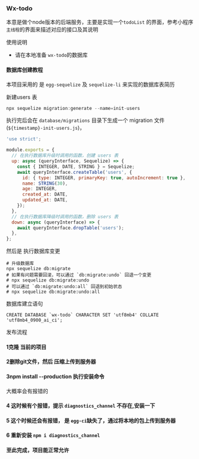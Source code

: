 ### Wx-todo

本意是做个node版本的后端服务，主要是实现一个`todoList` 的界面，参考小程序 `主线程`的界面来描述对应的接口及其说明

使用说明

- 请在本地准备 `wx-todo`的数据库

#### 数据库创建教程

本项目采用的 是  `egg-sequelize` 及 `sequelize-li` 来实现的数据库表简历

新建users 表

```javascript
npx sequelize migration:generate --name=init-users
```

执行完后会在 `database/migrations` 目录下生成一个 migration 文件(`${timestamp}-init-users.js`)，

```javascript
'use strict';

module.exports = {
  // 在执行数据库升级时调用的函数，创建 users 表
  up: async (queryInterface, Sequelize) => {
    const { INTEGER, DATE, STRING } = Sequelize;
    await queryInterface.createTable('users', {
      id: { type: INTEGER, primaryKey: true, autoIncrement: true },
      name: STRING(30),
      age: INTEGER,
      created_at: DATE,
      updated_at: DATE,
    });
  },
  // 在执行数据库降级时调用的函数，删除 users 表
  down: async (queryInterface) => {
    await queryInterface.dropTable('users');
  },
};
```

然后是 执行数据库变更

```
# 升级数据库
npx sequelize db:migrate
# 如果有问题需要回滚，可以通过 `db:migrate:undo` 回退一个变更
# npx sequelize db:migrate:undo
# 可以通过 `db:migrate:undo:all` 回退到初始状态
# npx sequelize db:migrate:undo:all
```
数据库建立语句
```
CREATE DATABASE `wx-todo` CHARACTER SET 'utf8mb4' COLLATE 'utf8mb4_0900_ai_ci';
```
发布流程

#### 1克隆 当前的项目

#### 2删除git文件，然后 压缩上传到服务器

#### 3npm install --production 执行安装命令

大概率会有报错的

#### 4 这时候有个报错，提示 `diagnostics_channel` 不存在,安装一下

#### 5 这个时候还会有报错， 是 `egg-ci`缺失了，通过将本地的包上传到服务器
#### 6 重新安装 `npm i diagnostics_channel`

#### 至此完成，项目能正常允许